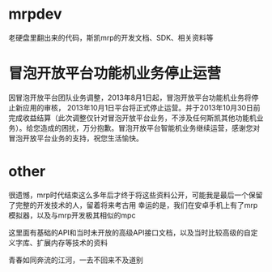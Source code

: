 # mrpdev
老硬盘里翻出来的代码，斯凯mrp的开发文档、SDK、相关资料等


# 冒泡开放平台功能机业务停止运营
  因冒泡开放平台团队业务调整，2013年8月1日起，冒泡开放平台功能机业务将停止新应用的审核，
2013年10月1日平台将正式停止运营。并于2013年10月30日前完成收益结算（此次调整仅针对冒泡开放平台业务，不涉及任何斯凯其他功能机业务）。给您造成的困扰，万分抱歉。冒泡开放平台智能机业务继续运营，感谢您对冒泡开放平台业务的支持，祝您生活愉快。


# other

很遗憾，mrp时代结束这么多年后才终于将这些资料公开，可能我是最后一个保留了完整的开发技术的人，留着将来考古用
幸运的是，我们在安卓手机上有了mrp模拟器，以及与mrp开发极其相似的mpc

这里面有基础的API和当时未开放的高级API接口文档，以及当时比较高级的自定义字库、扩展内存等技术的资料

青春如同奔流的江河，一去不回来不及道别

